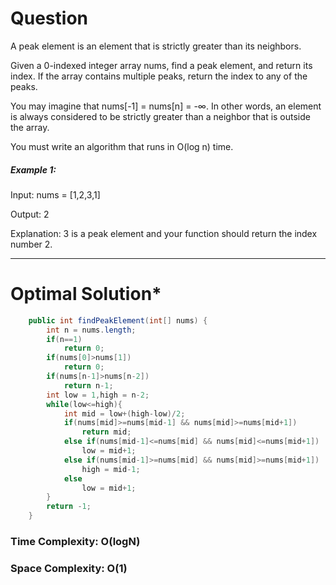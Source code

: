 # Question  
A peak element is an element that is strictly greater than its neighbors.

Given a 0-indexed integer array nums, find a peak element, and return its index. If the array contains multiple peaks, return the index to any of the peaks.

You may imagine that nums[-1] = nums[n] = -∞. In other words, an element is always considered to be strictly greater than a neighbor that is outside the array.

You must write an algorithm that runs in O(log n) time.

 

##### Example 1:

Input: nums = [1,2,3,1]

Output: 2

Explanation: 3 is a peak element and your function should return the index number 2.   

***   


# Optimal Solution*  
``` java
    public int findPeakElement(int[] nums) {
        int n = nums.length;
        if(n==1)
            return 0;
        if(nums[0]>nums[1])
            return 0;
        if(nums[n-1]>nums[n-2])
            return n-1;
        int low = 1,high = n-2;
        while(low<=high){
            int mid = low+(high-low)/2;
            if(nums[mid]>=nums[mid-1] && nums[mid]>=nums[mid+1])
                return mid;
            else if(nums[mid-1]<=nums[mid] && nums[mid]<=nums[mid+1])
                low = mid+1;
            else if(nums[mid-1]>=nums[mid] && nums[mid]>=nums[mid+1])
                high = mid-1;
            else
                low = mid+1;
        }
        return -1;
    }
```
### Time Complexity: O(logN)  
### Space Complexity: O(1) 